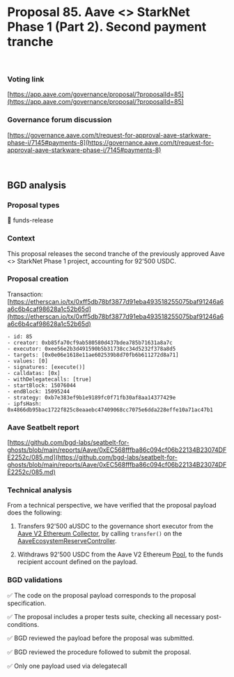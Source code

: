 # Proposal 85. Aave <> StarkNet Phase 1 (Part 2). Second payment tranche

<br>

### Voting link
[https://app.aave.com/governance/proposal/?proposalId=85](https://app.aave.com/governance/proposal/?proposalId=85)

### Governance forum discussion
[https://governance.aave.com/t/request-for-approval-aave-starkware-phase-i/7145#payments-8](https://governance.aave.com/t/request-for-approval-aave-starkware-phase-i/7145#payments-8)

<br>

## BGD analysis

### Proposal types

:money_with_wings: funds-release

### Context

This proposal releases the second tranche of the previously approved Aave <> StarkNet Phase 1 project, accounting for 92'500 USDC.

### Proposal creation
Transaction: [https://etherscan.io/tx/0xff5db78bf3877d91eba493518255075baf91246a6a6c6b4caf98628a1c52b65d](https://etherscan.io/tx/0xff5db78bf3877d91eba493518255075baf91246a6a6c6b4caf98628a1c52b65d)
```
- id: 85
- creator: 0xb85fa70cf9ab580580d437bdea785b71631a8a7c
- executor: 0xee56e2b3d491590b5b31738cc34d5232f378a8d5
- targets: [0x0e06e1618e11ae602539b8d70fb6b611272d8a71]
- values: [0]
- signatures: [execute()]
- calldatas: [0x]
- withDelegatecalls: [true]
- startBlock: 15076044
- endBlock: 15095244
- strategy: 0xb7e383ef9b1e9189fc0f71fb30af8aa14377429e
- ipfsHash: 0x4866db95bac1722f825c8eaaebc47409068cc7075e6dda228effe10a71ac47b1
```

### Aave Seatbelt report
[https://github.com/bgd-labs/seatbelt-for-ghosts/blob/main/reports/Aave/0xEC568fffba86c094cf06b22134B23074DFE2252c/085.md](https://github.com/bgd-labs/seatbelt-for-ghosts/blob/main/reports/Aave/0xEC568fffba86c094cf06b22134B23074DFE2252c/085.md)

### Technical analysis
From a technical perspective, we have verified that the proposal payload does the following:

1. Transfers 92'500 aUSDC to the governance short executor from the [Aave V2 Ethereum Collector](https://etherscan.io/address/0x464C71f6c2F760DdA6093dCB91C24c39e5d6e18c#code), by calling `transfer()` on the [AaveEcosystemReserveController](https://etherscan.io/address/0x3d569673dAa0575c936c7c67c4E6AedA69CC630C#code).

2. Withdraws 92'500 USDC from the Aave V2 Ethereum [Pool](https://etherscan.io/address/0x7d2768dE32b0b80b7a3454c06BdAc94A69DDc7A9#code), to the funds recipient account defined on the payload.


### BGD validations

:white_check_mark: The code on the proposal payload corresponds to the proposal specification.

:white_check_mark: The proposal includes a proper tests suite, checking all necessary post-conditions.

:white_check_mark: BGD reviewed the payload before the proposal was submitted.

:white_check_mark: BGD reviewed the procedure followed to submit the proposal.

:white_check_mark: Only one payload used via delegatecall
